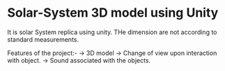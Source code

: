 # Solar-System 3D model using Unity
It is solar System replica using unity. THe dimension are not according to standard measurements.

Features of the project:-
-> 3D model
-> Change of view upon interaction with object.
-> Sound associated with the objects.
